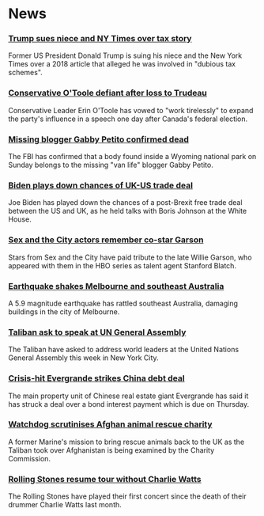 # News
### [Trump sues niece and NY Times over tax story](https://www.bbc.com/news/world-us-canada-58630492)
Former US President Donald Trump is suing his niece and the New York Times over a 2018 article that alleged he was involved in "dubious tax schemes".
### [Conservative O'Toole defiant after loss to Trudeau](https://www.bbc.com/news/world-us-canada-58641764)
Conservative Leader Erin O'Toole has vowed to "work tirelessly" to expand the party's influence in a speech one day after Canada's federal election. 
### [Missing blogger Gabby Petito confirmed dead](https://www.bbc.com/news/world-us-canada-58646087)
The FBI has confirmed that a body found inside a Wyoming national park on Sunday belongs to the missing "van life" blogger Gabby Petito. 
### [Biden plays down chances of UK-US trade deal](https://www.bbc.com/news/uk-politics-58646017)
Joe Biden has played down the chances of a post-Brexit free trade deal between the US and UK, as he held talks with Boris Johnson at the White House.
### [Sex and the City actors remember co-star Garson](https://www.bbc.com/news/world-us-canada-58647331)
Stars from Sex and the City have paid tribute to the late Willie Garson, who appeared with them in the HBO series as talent agent Stanford Blatch.
### [Earthquake shakes Melbourne and southeast Australia](https://www.bbc.com/news/world-australia-58646917)
A 5.9 magnitude earthquake has rattled southeast Australia, damaging buildings in the city of Melbourne. 
### [Taliban ask to speak at UN General Assembly](https://www.bbc.com/news/world-asia-58632147)
The Taliban have asked to address world leaders at the United Nations General Assembly this week in New York City.
### [Crisis-hit Evergrande strikes China debt deal](https://www.bbc.com/news/business-58647212)
The main property unit of Chinese real estate giant Evergrande has said it has struck a deal over a bond interest payment which is due on Thursday.
### [Watchdog scrutinises Afghan animal rescue charity](https://www.bbc.com/news/uk-58645719)
A former Marine's mission to bring rescue animals back to the UK as the Taliban took over Afghanistan is being examined by the Charity Commission.
### [Rolling Stones resume tour without Charlie Watts](https://www.bbc.com/news/entertainment-arts-58649410)
The Rolling Stones have played their first concert since the death of their drummer Charlie Watts last month.

